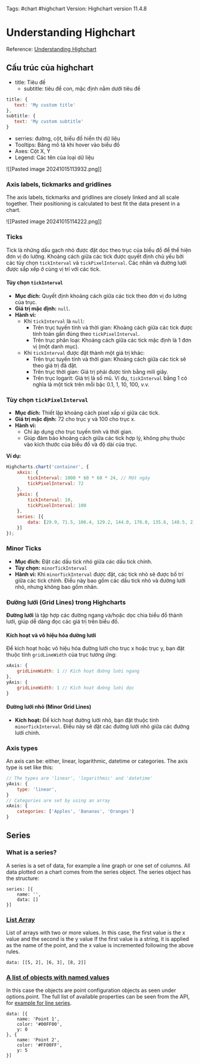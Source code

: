 Tags: #chart #highchart
Version: Highchart version 11.4.8
# Understanding Highchart
Reference: [Understanding Highchart](https://www.highcharts.com/docs/chart-concepts/understanding-highcharts)

## Cấu trúc của highchart
- title: Tiêu đề
	- subtitle: tiêu đề con, mặc định nằm dưới tiêu đề
 ```js
title: {
    text: 'My custom title'
},
subtitle: {
    text: 'My custom subtitle'
}
```
- serries: đường, cột, biểu đồ hiển thị dữ liệu
- Tooltips: Bảng mô tả khi hover vào biểu đồ
- Axes: Cột X, Y
- Legend: Các tên của loại dữ liệu

![[Pasted image 20241015113932.png]]

### Axis labels, tickmarks and gridlines
The axis labels, tickmarks and gridlines are closely linked and all scale together. Their positioning is calculated to best fit the data present in a chart.

![[Pasted image 20241015114222.png]]

### Ticks

Tick là những dấu gạch nhỏ được đặt dọc theo trục của biểu đồ để thể hiện đơn vị đo lường. Khoảng cách giữa các tick được quyết định chủ yếu bởi các tùy chọn `tickInterval` và `tickPixelInterval`. Các nhãn và đường lưới được sắp xếp ở cùng vị trí với các tick.

#### Tùy chọn `tickInterval`

- **Mục đích:** Quyết định khoảng cách giữa các tick theo đơn vị đo lường của trục.
- **Giá trị mặc định:** `null`.
- **Hành vi:**
    - Khi `tickInterval` là `null`:
        - Trên trục tuyến tính và thời gian: Khoảng cách giữa các tick được tính toán gần đúng theo `tickPixelInterval`.
        - Trên trục phân loại: Khoảng cách giữa các tick mặc định là 1 đơn vị (một danh mục).
    - Khi `tickInterval` được đặt thành một giá trị khác:
        - Trên trục tuyến tính và thời gian: Khoảng cách giữa các tick sẽ theo giá trị đã đặt.
        - Trên trục thời gian: Giá trị phải được tính bằng mili giây.
        - Trên trục logarit: Giá trị là số mũ. Ví dụ, `tickInterval` bằng 1 có nghĩa là một tick trên mỗi bậc 0.1, 1, 10, 100, v.v.

### Tùy chọn `tickPixelInterval`

- **Mục đích:** Thiết lập khoảng cách pixel xấp xỉ giữa các tick.
- **Giá trị mặc định:** 72 cho trục y và 100 cho trục x.
- **Hành vi:**
    - Chỉ áp dụng cho trục tuyến tính và thời gian.
    - Giúp đảm bảo khoảng cách giữa các tick hợp lý, không phụ thuộc vào kích thước của biểu đồ và độ dài của trục.

**Ví dụ:**
```js
Highcharts.chart('container', {
    xAxis: {
        tickInterval: 1000 * 60 * 60 * 24, // Một ngày
        tickPixelInterval: 72
    },
    yAxis: {
        tickInterval: 10,
        tickPixelInterval: 100
    },
    series: [{
        data: [29.9, 71.5, 106.4, 129.2, 144.0, 176.0, 135.6, 148.5, 216.4, 194.1, 95.6, 54.4]
    }]
});
```

### Minor Ticks
-  **Mục đích:** Đặt các dấu tick nhỏ giữa các dấu tick chính.
- **Tùy chọn:** `minorTickInterval`
- **Hành vi:** Khi `minorTickInterval` được đặt, các tick nhỏ sẽ được bố trí giữa các tick chính. Điều này bao gồm các dấu tick nhỏ và đường lưới nhỏ, nhưng không bao gồm nhãn.

### Đường lưới (Grid Lines) trong Highcharts

**Đường lưới** là tập hợp các đường ngang và/hoặc dọc chia biểu đồ thành lưới, giúp dễ dàng đọc các giá trị trên biểu đồ.

#### Kích hoạt và vô hiệu hóa đường lưới

Để kích hoạt hoặc vô hiệu hóa đường lưới cho trục x hoặc trục y, bạn đặt thuộc tính `gridLineWidth` của trục tương ứng:

```js
xAxis: {
    gridLineWidth: 1 // Kích hoạt đường lưới ngang
},
yAxis: {
    gridLineWidth: 1 // Kích hoạt đường lưới dọc
}
```
#### Đường lưới nhỏ (Minor Grid Lines)

- **Kích hoạt:** Để kích hoạt đường lưới nhỏ, bạn đặt thuộc tính `minorTickInterval`. Điều này sẽ đặt các đường lưới nhỏ giữa các đường lưới chính.
### Axis types
An axis can be:
either, linear, logarithmic, datetime or categories. 
The axis type is set like this:
```js
// The types are 'linear', 'logarithmic' and 'datetime'
yAxis: {
    type: 'linear',
}
// Categories are set by using an array
xAxis: {
    categories: ['Apples', 'Bananas', 'Oranges']
}
```


## Series

### What is a series?

A series is a set of data, for example a line graph or one set of columns. All data plotted on a chart comes from the series object. The series object has the structure:
```
series: [{
    name: '',
    data: []
}]
```
### [List Array](https://jsfiddle.net/gh/get/library/pure/highcharts/highcharts/tree/master/samples/highcharts/series/data-array-of-arrays/)
List of arrays with two or more values. In this case, the first value is the x value and the second is the y value
If the first value is a string, it is applied as the name of the point, and the x value is incremented following the above rules.

```
data: [[5, 2], [6, 3], [8, 2]]
```

### [A list of objects with named values](https://jsfiddle.net/gh/get/library/pure/highcharts/highcharts/tree/master/samples/highcharts/series/data-array-of-objects/) 
In this case the objects are point configuration objects as seen under options.point.
The full list of available properties can be seen from the API, for [example for line series](https://api.highcharts.com/highcharts/series.line.data).

```
data: [{
    name: 'Point 1',
    color: '#00FF00',
    y: 0
}, {
    name: 'Point 2',
    color: '#FF00FF',
    y: 5
}]
```


